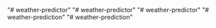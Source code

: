 "# weather-predictor" 
"# weather-predictor" 
"# weather-predictor" 
"# weather-prediction" 
"# weather-prediction" 

